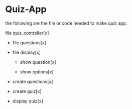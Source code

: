 # Quiz-App

the following are the file or code needed to make quiz app.

 file quiz_controller[x]

+ file questions[x]

+ file display[x]

	- show question[x]

	- show options[x]

+ create questions[x]

+ create quiz[x]

+ display quiz[x]